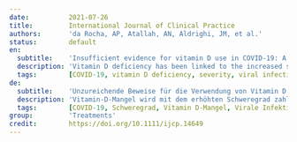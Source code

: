 ```yaml
---
date:          2021-07-26
title:         International Journal of Clinical Practice
authors:       'da Rocha, AP, Atallah, AN, Aldrighi, JM, et al.'
status:        default
en:
  subtitle:    'Insufficient evidence for vitamin D use in COVID-19: A rapid systematic review'
  description: 'Vitamin D deficiency has been linked to the increased severity of numerous viral infections. To assess whether vitamin D supplementation is safe and effective for the treatment of COVID-19. We searched MEDLINE, EMBASE, CENTRAL, LILACS and LOVE for randomised controlled trials (RCTs) published up to 2 March evaluating the effects of vitamin D for the treatment of coronavirus disease (COVID-19). Two authors selected the studies and analysed the data evidence following Cochrane Recommendations. We included three RCTs with a total of 385 participants. We found low certainty evidence indicating that hospitalised patients under calcifediol plus standard care (SC) treatment seem to present a significantly lower risk of being admitted to ICU but no difference in mortality. We found low to very low certainty evidence that the improvement in fibrinogen levels is slightly greater in mildly symptomatic or asymptomatic patients with COVID-19 that used cholecalciferol plus SC than in those treated with placebo plus SC (mean difference), and the patients who used cholecalciferol plus SC achieved more SARS-CoV-2 negativity, but not on d-dimer, c-reactive protein (CRP) or procalcitonin compared with the patients in the placebo plus SC group. We also found low to moderate certainty evidence that a single high dose of vitamin D does not seem to be effective for reducing mortality, length of hospital stay, ICU admissions and d-dimer or CRP levels when used in patients with moderate to severe COVID-19. As a practical implication, the use of vitamin D associated with SC seems to provide some benefit to patients with COVID-19. However, the evidence is currently insufficient to support the routine use of vitamin D for the management of COVID-19, as its effectiveness seems to depend on the dosage, on the baseline vitamin D levels, and on the degree of COVID-19 severity.'
  tags:        [COVID-19, vitamin D deficiency, severity, viral infections]
de:
  subtitle:    'Unzureichende Beweise für die Verwendung von Vitamin D bei COVID-19: Eine schnelle systematische Überprüfung'
  description: 'Vitamin-D-Mangel wird mit dem erhöhten Schweregrad zahlreicher viraler Infektionen in Verbindung gebracht. Untersucht werden sollte, ob eine Vitamin-D-Supplementierung für die Behandlung von COVID-19 sicher und wirksam ist. Wir suchten in MEDLINE, EMBASE, CENTRAL, LILACS und LOVE nach randomisierten kontrollierten Studien (RCTs), die bis zum 2. März veröffentlicht wurden und die Wirkung von Vitamin D bei der Behandlung von Coronavirus-Erkrankungen (COVID-19) bewerten. Zwei Autoren wählten die Studien aus und analysierten die Daten gemäß den Cochrane-Empfehlungen. Wir schlossen drei RCTs mit insgesamt 385 Teilnehmern ein. Wir fanden Belege mit geringer Sicherheit, die darauf hinweisen, dass hospitalisierte Patienten unter Calcifediol plus Standardbehandlung (SC) offenbar ein signifikant geringeres Risiko haben, auf die Intensivstation aufgenommen zu werden, aber keinen Unterschied in der Sterblichkeit. Wir fanden Hinweise mit geringer bis sehr geringer Sicherheit, dass die Verbesserung des Fibrinogenspiegels bei Patienten mit leichter oder asymptomatischer COVID-19, die mit Cholecalciferol plus SC behandelt wurden, etwas größer ist als bei Patienten, die mit Placebo plus SC behandelt wurden (mittlerer Unterschied), und dass die Patienten, die mit Cholecalciferol plus SC behandelt wurden, mehr SARS-CoV-2-Negativität erreichten, jedoch nicht bei d-Dimer, c-reaktivem Protein (CRP) oder Procalcitonin im Vergleich zu den Patienten in der Placebo-plus-SC-Gruppe. Außerdem fanden wir Hinweise mit geringer bis mittlerer Sicherheit, dass eine einmalige hohe Dosis Vitamin D bei Patienten mit mittelschwerer bis schwerer COVID-19 die Sterblichkeit, die Dauer des Krankenhausaufenthalts, die Aufnahme in die Intensivstation und die D-Dimer- oder CRP-Werte nicht wirksam zu reduzieren scheint. In der Praxis bedeutet dies, dass die Einnahme von Vitamin D in Verbindung mit SC einen gewissen Nutzen für Patienten mit COVID-19 zu haben scheint. Allerdings ist die Evidenz derzeit unzureichend, um den routinemäßigen Einsatz von Vitamin D für die Behandlung von COVID-19 zu unterstützen, da die Wirksamkeit von der Dosierung, dem Ausgangswert des Vitamin-D-Spiegels und dem Schweregrad von COVID-19 abzuhängen scheint.' 
  tags:        [COVID-19, Schweregrad, Vitamin D-Mangel, Virale Infektionen]
group:         'Treatments'
credit:        https://doi.org/10.1111/ijcp.14649
---
```

